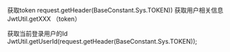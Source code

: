 获取token
request.getHeader(BaseConstant.Sys.TOKEN))
获取用户相关信息
JwtUtil.getXXX （token）

获取当前登录用户的Id
JwtUtil.getUserId(request.getHeader(BaseConstant.Sys.TOKEN));